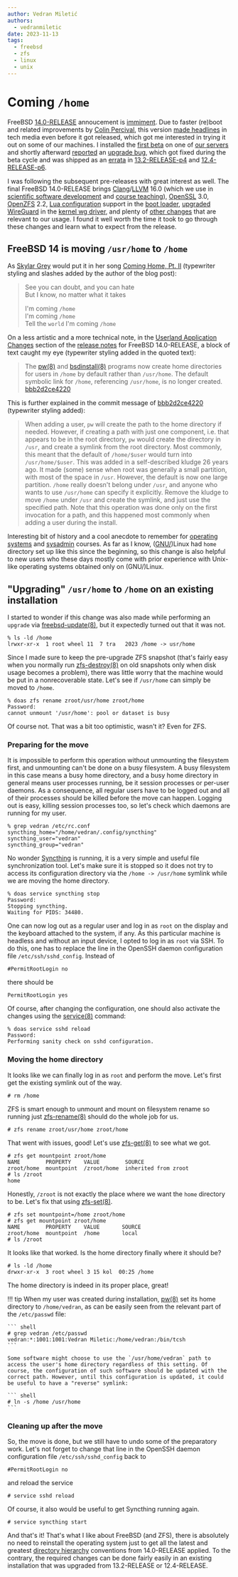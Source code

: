 ```yaml
---
author: Vedran Miletić
authors:
  - vedranmiletic
date: 2023-11-13
tags:
  - freebsd
  - zfs
  - linux
  - unix
---
```


# Coming `/home`

FreeBSD [14.0-RELEASE](https://www.freebsd.org/releases/14.0R/) annoucement is [immiment](https://www.freebsd.org/releases/14.0R/schedule/). Due to faster (re)boot and related improvements by [Colin Percival](https://www.tarsnap.com/about.html), this version [made headlines](https://www.theregister.com/2023/08/29/freebsd_boots_in_25ms/) in tech media even before it got released, which got me interested in trying it out on some of our machines. I installed the [first beta](https://lists.freebsd.org/archives/freebsd-current/2023-September/004614.html) on one of [our servers](2023-06-23-what-hardware-software-and-cloud-services-do-we-use.md#servers) and shortly afterward [reported](https://lists.freebsd.org/archives/freebsd-current/2023-September/004635.html) an [upgrade bug](https://bugs.freebsd.org/bugzilla/show_bug.cgi?id=273661), which got fixed during the beta cycle and was shipped as an [errata](https://www.freebsd.org/security/advisories/FreeBSD-EN-23:12.freebsd-update.asc) in [13.2-RELEASE-p4](https://www.freebsd.org/releases/13.2R/errata/) and [12.4-RELEASE-p6](https://www.freebsd.org/releases/12.4R/errata/).

I was following the subsequent pre-releases with great interest as well. The final FreeBSD 14.0-RELEASE brings [Clang](https://clang.llvm.org/)/[LLVM](https://llvm.org/) 16.0 (which we use in [scientific software development](../../software.md) and [course teaching](../../teaching/courses/CO.md)), [OpenSSL](https://www.openssl.org/) 3.0, [OpenZFS](https://openzfs.org/) 2.2, [Lua configuration](https://cgit.freebsd.org/src/commit/?id=3cb2f5f369ec) support in the [boot loader](https://man.freebsd.org/cgi/man.cgi?query=loader&sektion=8&format=html), [upgraded WireGuard](https://cgit.freebsd.org/src/commit/?id=744bfb213144) in the [kernel wg driver](https://man.freebsd.org/cgi/man.cgi?query=wg&sektion=4&format=html), and plenty of [other changes](https://www.freebsd.org/releases/14.0R/relnotes/) that are relevant to our usage. I found it well worth the time it took to go through these changes and learn what to expect from the release.

<!-- more -->

## FreeBSD 14 is moving `/usr/home` to `/home`

As [Skylar Grey](https://skylargreymusic.com/) would put it in her song [Coming Home, Pt. II](https://youtu.be/k84QxVJd0tI) (typewriter styling and slashes added by the author of the blog post):

> See you can doubt, and you can hate  
> But I know, no matter what it takes
>
> I'm coming `/home`  
> I'm coming `/home`  
> Tell the `world` I'm coming `/home`

On a less artistic and a more technical note, in the [Userland Application Changes](https://www.freebsd.org/releases/14.0R/relnotes/#userland-programs) section of the [release notes](https://www.freebsd.org/releases/14.0R/relnotes/) for FreeBSD 14.0-RELEASE, a block of text caught my eye (typewriter styling added in the quoted text):

> The [pw(8)](https://man.freebsd.org/cgi/man.cgi?query=pw&sektion=8&format=html) and [bsdinstall(8)](https://man.freebsd.org/cgi/man.cgi?query=bsdinstall&sektion=8&format=html) programs now create home directories for users in `/home` by default rather than `/usr/home`. The default symbolic link for `/home`, referencing `/usr/home`, is no longer created. [bbb2d2ce4220](https://cgit.freebsd.org/src/commit/?id=bbb2d2ce4220)

This is further explained in the commit message of [bbb2d2ce4220](https://cgit.freebsd.org/src/commit/?id=bbb2d2ce4220) (typewriter styling added):

> When adding a user, `pw` will create the path to the home directory
> if needed.  However, if creating a path with just one component,
> i.e. that appears to be in the root directory, `pw` would create the
> directory in `/usr`, and create a symlink from the root directory.
> Most commonly, this meant that the default of `/home/$user` would turn
> into `/usr/home/$user`.  This was added in a self-described kludge 26
> years ago.  It made (some) sense when root was generally a small
> partition, with most of the space in `/usr`.  However, the default is
> now one large partition.  `/home` really doesn't belong under `/usr`,
> and anyone who wants to use `/usr/home` can specify it explicitly.
> Remove the kludge to move `/home` under `/usr` and create the symlink,
> and just use the specified path.  Note that this operation was
> done only on the first invocation for a path, and this happened most
> commonly when adding a user during the install.

Interesting bit of history and a cool anecdote to remember for [operating](../../../hr/nastava/kolegiji/OS1.md) [systems](../../../hr/nastava/kolegiji/OS2.md) and [sysadmin](../../../hr/nastava/kolegiji/URS.md) courses. As far as I know, ([GNU/](https://stallman-copypasta.github.io/))Linux had `home` directory set up like this since the beginning, so this change is also helpful to new users who these days mostly come with prior experience with Unix-like operating systems obtained only on (GNU/)Linux.

## "Upgrading" `/usr/home` to `/home` on an existing installation

I started to wonder if this change was also made while performing an `upgrade` via [freebsd-update(8)](https://man.freebsd.org/cgi/man.cgi?query=freebsd-update&sektion=8&format=html), but it expectedly turned out that it was not.

``` shell
% ls -ld /home
lrwxr-xr-x  1 root wheel 11  7 tra   2023 /home -> usr/home
```

Since I made sure to keep the pre-upgrade ZFS snapshot (that's fairly easy when you normally run [zfs-destroy(8)](https://openzfs.github.io/openzfs-docs/man/master/8/zfs-destroy.8.html) on old snapshots only when disk usage becomes a problem), there was little worry that the machine would be put in a nonrecoverable state. Let's see if `/usr/home` can simply be moved to `/home`.

``` shell
% doas zfs rename zroot/usr/home zroot/home
Password:
cannot unmount '/usr/home': pool or dataset is busy
```

Of course not. That was a bit too optimistic, wasn't it? Even for ZFS.

### Preparing for the move

It is impossible to perform this operation without unmounting the filesystem first, and unmounting can't be done on a busy filesystem. A busy filesystem in this case means a busy home directory, and a busy home directory in general means user processes running, be it session processes or per-user daemons. As a consequence, all regular users have to be logged out and all of their processes should be killed before the move can happen. Logging out is easy, killing session processes too, so let's check which daemons are running for my user.

``` shell
% grep vedran /etc/rc.conf
syncthing_home="/home/vedran/.config/syncthing"
syncthing_user="vedran"
syncthing_group="vedran"
```

No wonder [Syncthing](https://syncthing.net/) is running, it is a very simple and useful file synchronization tool. Let's make sure it is stopped so it does not try to access its configuration directory via the `/home -> /usr/home` symlink while we are moving the home directory.

``` shell
% doas service syncthing stop
Password:
Stopping syncthing.
Waiting for PIDS: 34480.
```

One can now log out as a regular user and log in as `root` on the display and the keyboard attached to the system, if any. As this particular machine is headless and without an input device, I opted to log in as `root` via SSH. To do this, one has to replace the line in the OpenSSH daemon configuration file `/etc/ssh/sshd_config`. Instead of

``` aconf
#PermitRootLogin no
```

there should be

``` aconf
PermitRootLogin yes
```

Of course, after changing the configuration, one should also activate the changes using the [service(8)](https://man.freebsd.org/cgi/man.cgi?query=service&sektion=8&format=html) command:

``` shell
% doas service sshd reload
Password:
Performing sanity check on sshd configuration.
```

### Moving the home directory

It looks like we can finally log in as `root` and perform the move. Let's first get the existing symlink out of the way.

``` shell
# rm /home
```

ZFS is smart enough to unmount and mount on filesystem rename so running just [zfs-rename(8)](https://openzfs.github.io/openzfs-docs/man/master/8/zfs-rename.8.html) should do the whole job for us.

``` shell
# zfs rename zroot/usr/home zroot/home
```

That went with issues, good! Let's use [zfs-get(8)](https://openzfs.github.io/openzfs-docs/man/master/8/zfs-get.8.html) to see what we got.

``` shell
# zfs get mountpoint zroot/home
NAME        PROPERTY    VALUE        SOURCE
zroot/home  mountpoint  /zroot/home  inherited from zroot
# ls /zroot
home
```

Honestly, `/zroot` is not exactly the place where we want the `home` directory to be. Let's fix that using [zfs-set(8)](https://openzfs.github.io/openzfs-docs/man/master/8/zfs-set.8.html).

``` shell
# zfs set mountpoint=/home zroot/home
# zfs get mountpoint zroot/home
NAME        PROPERTY    VALUE       SOURCE
zroot/home  mountpoint  /home       local
# ls /zroot
```

It looks like that worked. Is the home directory finally where it should be?

``` shell
# ls -ld /home
drwxr-xr-x  3 root wheel 3 15 kol  00:25 /home
```

The home directory is indeed in its proper place, great!

!!! tip
    When my user was created during installation, [pw(8)](https://man.freebsd.org/cgi/man.cgi?query=pw&sektion=8&format=html) set its home directory to `/home/vedran`, as can be easily seen from the relevant part of the `/etc/passwd` file:

    ``` shell
    # grep vedran /etc/passwd
    vedran:*:1001:1001:Vedran Miletic:/home/vedran:/bin/tcsh
    ```

    Some software might choose to use the `/usr/home/vedran` path to access the user's home directory regardless of this setting. Of course, the configuration of such software should be updated with the correct path. However, until this configuration is updated, it could be useful to have a "reverse" symlink:

    ``` shell
    # ln -s /home /usr/home
    ```

### Cleaning up after the move

So, the move is done, but we still have to undo some of the preparatory work. Let's not forget to change that line in the OpenSSH daemon configuration file `/etc/ssh/sshd_config` back to

``` aconf
#PermitRootLogin no
```

and reload the service

``` shell
# service sshd reload
```

Of course, it also would be useful to get Syncthing running again.

``` shell
# service syncthing start
```

And that's it! That's what I like about FreeBSD (and ZFS), there is absolutely no need to reinstall the operating system just to get all the latest and greatest [directory hierarchy](https://docs.freebsd.org/en/books/handbook/basics/#dirstructure) conventions from 14.0-RELEASE applied. To the contrary, the required changes can be done fairly easily in an existing installation that was upgraded from 13.2-RELEASE or 12.4-RELEASE.
